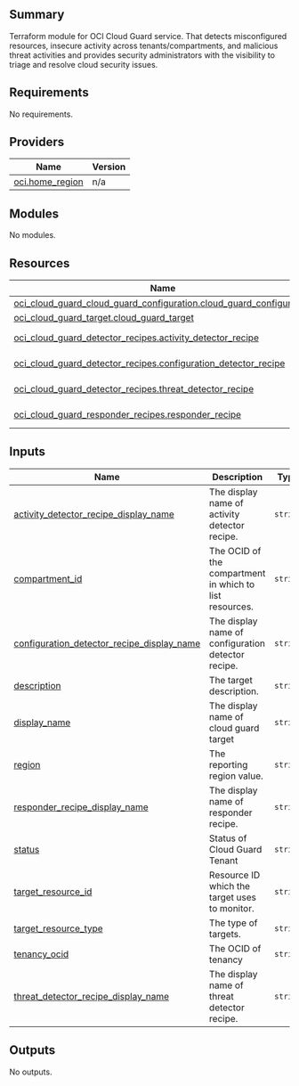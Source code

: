 ## Summary
Terraform module for OCI Cloud Guard service.
That detects misconfigured resources, insecure activity
across tenants/compartments, and malicious threat activities and
provides security administrators with the visibility to triage
and resolve cloud security issues.

<!-- BEGIN_TF_DOCS -->
## Requirements

No requirements.

## Providers

| Name | Version |
|------|---------|
| <a name="provider_oci.home_region"></a> [oci.home\_region](#provider\_oci.home\_region) | n/a |

## Modules

No modules.

## Resources

| Name | Type |
|------|------|
| [oci_cloud_guard_cloud_guard_configuration.cloud_guard_configuration](https://registry.terraform.io/providers/oracle/oci/latest/docs/resources/cloud_guard_cloud_guard_configuration) | resource |
| [oci_cloud_guard_target.cloud_guard_target](https://registry.terraform.io/providers/oracle/oci/latest/docs/resources/cloud_guard_target) | resource |
| [oci_cloud_guard_detector_recipes.activity_detector_recipe](https://registry.terraform.io/providers/oracle/oci/latest/docs/data-sources/cloud_guard_detector_recipes) | data source |
| [oci_cloud_guard_detector_recipes.configuration_detector_recipe](https://registry.terraform.io/providers/oracle/oci/latest/docs/data-sources/cloud_guard_detector_recipes) | data source |
| [oci_cloud_guard_detector_recipes.threat_detector_recipe](https://registry.terraform.io/providers/oracle/oci/latest/docs/data-sources/cloud_guard_detector_recipes) | data source |
| [oci_cloud_guard_responder_recipes.responder_recipe](https://registry.terraform.io/providers/oracle/oci/latest/docs/data-sources/cloud_guard_responder_recipes) | data source |

## Inputs

| Name | Description | Type | Default | Required |
|------|-------------|------|---------|:--------:|
| <a name="input_activity_detector_recipe_display_name"></a> [activity\_detector\_recipe\_display\_name](#input\_activity\_detector\_recipe\_display\_name) | The display name of activity detector recipe. | `string` | n/a | yes |
| <a name="input_compartment_id"></a> [compartment\_id](#input\_compartment\_id) | The OCID of the compartment in which to list resources. | `string` | n/a | yes |
| <a name="input_configuration_detector_recipe_display_name"></a> [configuration\_detector\_recipe\_display\_name](#input\_configuration\_detector\_recipe\_display\_name) | The display name of configuration detector recipe. | `string` | n/a | yes |
| <a name="input_description"></a> [description](#input\_description) | The target description. | `string` | n/a | yes |
| <a name="input_display_name"></a> [display\_name](#input\_display\_name) | The display name of cloud guard target | `string` | n/a | yes |
| <a name="input_region"></a> [region](#input\_region) | The reporting region value. | `string` | n/a | yes |
| <a name="input_responder_recipe_display_name"></a> [responder\_recipe\_display\_name](#input\_responder\_recipe\_display\_name) | The display name of responder recipe. | `string` | n/a | yes |
| <a name="input_status"></a> [status](#input\_status) | Status of Cloud Guard Tenant | `string` | n/a | yes |
| <a name="input_target_resource_id"></a> [target\_resource\_id](#input\_target\_resource\_id) | Resource ID which the target uses to monitor. | `string` | n/a | yes |
| <a name="input_target_resource_type"></a> [target\_resource\_type](#input\_target\_resource\_type) | The type of targets. | `string` | n/a | yes |
| <a name="input_tenancy_ocid"></a> [tenancy\_ocid](#input\_tenancy\_ocid) | The OCID of tenancy | `string` | n/a | yes |
| <a name="input_threat_detector_recipe_display_name"></a> [threat\_detector\_recipe\_display\_name](#input\_threat\_detector\_recipe\_display\_name) | The display name of threat detector recipe. | `string` | n/a | yes |

## Outputs

No outputs.
<!-- END_TF_DOCS -->    